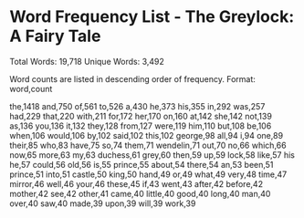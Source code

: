 # Word Frequency List - The Greylock: A Fairy Tale

Total Words: 19,718
Unique Words: 3,492

Word counts are listed in descending order of frequency.
Format: word,count

the,1418
and,750
of,561
to,526
a,430
he,373
his,355
in,292
was,257
had,229
that,220
with,211
for,172
her,170
on,160
at,142
she,142
not,139
as,136
you,136
it,132
they,128
from,127
were,119
him,110
but,108
be,106
when,106 
would,106
by,102
said,102
this,102
george,98
all,94
i,94
one,89
their,85
who,83
have,75
so,74
them,71
wendelin,71
out,70
no,66
which,66
now,65
more,63
my,63
duchess,61
grey,60
then,59
up,59
lock,58
like,57
his he,57
could,56
old,56
is,55
prince,55
about,54
there,54
an,53
been,51
prince,51
into,51
castle,50
king,50
hand,49
or,49
what,49
very,48
time,47
mirror,46
well,46
your,46
these,45
if,43
went,43
after,42
before,42
mother,42
see,42
other,41
came,40
little,40
good,40
long,40
man,40
over,40
saw,40
made,39
upon,39
will,39
work,39